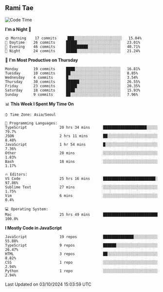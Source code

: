 ## Rami Tae

<!--START_SECTION:waka-->
![Code Time](http://img.shields.io/badge/Code%20Time-1%2C708%20hrs%2018%20mins-blue)

**I'm a Night 🦉** 

```text
🌞 Morning    17 commits     ███░░░░░░░░░░░░░░░░░░░░░░   15.04% 
🌆 Daytime    26 commits     █████░░░░░░░░░░░░░░░░░░░░   23.01% 
🌃 Evening    46 commits     ██████████░░░░░░░░░░░░░░░   40.71% 
🌙 Night      24 commits     █████░░░░░░░░░░░░░░░░░░░░   21.24%

```
📅 **I'm Most Productive on Thursday** 

```text
Monday       19 commits     ████░░░░░░░░░░░░░░░░░░░░░   16.81% 
Tuesday      10 commits     ██░░░░░░░░░░░░░░░░░░░░░░░   8.85% 
Wednesday    4 commits      █░░░░░░░░░░░░░░░░░░░░░░░░   3.54% 
Thursday     30 commits     ██████░░░░░░░░░░░░░░░░░░░   26.55% 
Friday       23 commits     █████░░░░░░░░░░░░░░░░░░░░   20.35% 
Saturday     18 commits     ████░░░░░░░░░░░░░░░░░░░░░   15.93% 
Sunday       9 commits      ██░░░░░░░░░░░░░░░░░░░░░░░   7.96%

```


📊 **This Week I Spent My Time On** 

```text
⌚︎ Time Zone: Asia/Seoul

💬 Programming Languages: 
TypeScript               20 hrs 34 mins      ████████████████████░░░░░   79.7% 
JSON                     2 hrs 11 mins       ██░░░░░░░░░░░░░░░░░░░░░░░   8.48% 
JavaScript               1 hr 54 mins        █░░░░░░░░░░░░░░░░░░░░░░░░   7.36% 
Other                    28 mins             ░░░░░░░░░░░░░░░░░░░░░░░░░   1.83% 
Bash                     18 mins             ░░░░░░░░░░░░░░░░░░░░░░░░░   1.17%

🔥 Editors: 
VS Code                  25 hrs 16 mins      ████████████████████████░   97.86% 
Sublime Text             27 mins             ░░░░░░░░░░░░░░░░░░░░░░░░░   1.75% 
Vim                      6 mins              ░░░░░░░░░░░░░░░░░░░░░░░░░   0.4%

💻 Operating System: 
Mac                      25 hrs 49 mins      █████████████████████████   100.0%

```

**I Mostly Code in JavaScript** 

```text
JavaScript               19 repos            ██████████████░░░░░░░░░░░   55.88% 
TypeScript               9 repos             ██████░░░░░░░░░░░░░░░░░░░   26.47% 
HTML                     3 repos             ██░░░░░░░░░░░░░░░░░░░░░░░   8.82% 
CSS                      1 repo              ░░░░░░░░░░░░░░░░░░░░░░░░░   2.94% 
Python                   1 repo              ░░░░░░░░░░░░░░░░░░░░░░░░░   2.94%

```



 Last Updated on 03/10/2024 15:03:59 UTC
<!--END_SECTION:waka-->

